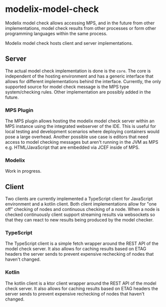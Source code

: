 # modelix-model-check

Modelix model check allows accessing MPS, and in the future from other implementations, model check results from other 
processes or form other programming languages within the same process. 

Modelix model check hosts client and server implementations.

## Server 

The actual model check implementation is done is the `core`. The core is independent of the hosting environment and has
a generic interface that allows for different implementations behind the interface. Currently, the only supported source
for model check message is the MPS type system/checking rules. Other implementation are possibly added in the future. 

### MPS Plugin

The MPS plugin allows hosting the modelix model check server within an MPS instance using the integrated webserver of 
the IDE. This is useful for local testing and development scenarios where deploying containers would pose a large overhead. 
Another possible use case is editors that need access to model checking messages but aren't running in the JVM as MPS e.g. 
HTML/JavaScript that are embedded via JCEF inside of MPS.

### Modelix 

Work in progress.

## Client

Two clients are currently implemented a TypeScript client for JavaScript environment and a kotlin client. Both client 
implementations allow for "one off" checking of nodes and continuous checking of a node. When a node is checked continuously
client support streaming results via websockets so that they can react to new results being produced by the model checker.

### TypeScript

The TypeScript client is a simple fetch wrapper around the REST API of the model check server. It also allows for caching
results based on ETAG headers the server sends to prevent expensive rechecking of nodes that haven't changed. 

### Kotlin 

The kotlin client is a ktor client wrapper around the REST API of the model check server. It also allows for caching
results based on ETAG headers the server sends to prevent expensive rechecking of nodes that haven't changed. 
